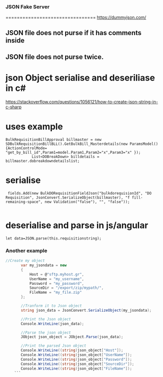 ### JSON Fake Server
================================
https://dummyjson.com/



**JSON file does not purse if it has comments inside**
-------------------------------------------------------

**JSON file does not purse twice.**
-----------------------------------------------

# json Object serialise and deseriliase in c#

https://stackoverflow.com/questions/1056121/how-to-create-json-string-in-c-sharp

# uses example

```
BulkRequisitionBillApproval billmaster = new SDBulkRequisitionBillBLL().GetBulkBill_Masterdetails(new ParamsModel() {ActionControlMode= "get_by_bill_id",Param1=model.Param1,Param2="x",Param3="x" });
            List<DOBreakDown> billdetails = billmaster.dobreakdowndetailslist;
``` 

# serialise
```
 fields.Add(new BulkDORequisitionFieldJson("bulkdorequisionId", "DO Requisition", JsonConvert.SerializeObject(billmaster), "f fill-remaining-space", new Validation("false"), "", "false"));
 
 ````
 
 # deserialise and parse in js/angular
 ```
 let data=JSON.parse(this.requisitionstring);
 
 ```
 
 ### Another example
 ```C#
 //Create my object
        var my_jsondata = new
        {
            Host = @"sftp.myhost.gr",
            UserName = "my_username",
            Password = "my_password",
            SourceDir = "/export/zip/mypath/",
            FileName = "my_file.zip"
        };

        //Tranform it to Json object
        string json_data = JsonConvert.SerializeObject(my_jsondata);

        //Print the Json object
        Console.WriteLine(json_data);

        //Parse the json object
        JObject json_object = JObject.Parse(json_data);

        //Print the parsed Json object
        Console.WriteLine((string)json_object["Host"]);
        Console.WriteLine((string)json_object["UserName"]);
        Console.WriteLine((string)json_object["Password"]);
        Console.WriteLine((string)json_object["SourceDir"]);
        Console.WriteLine((string)json_object["FileName"]);
     ```   
